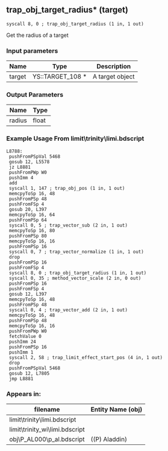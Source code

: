 ## trap_obj_target_radius* (target)

`syscall 8, 0 ; trap_obj_target_radius (1 in, 1 out)`

Get the radius of a target

### Input parameters
| Name | Type | Description
|------|------|------------
| target   | YS::TARGET_108 *   | A target object


### Output Parameters
| Name | Type
|------|-----
| radius   | float   
### Example Usage From limit\trinity\limi.bdscript
```plaintext
L8788:
 pushFromPSpVal 5468
 gosub 12, L5578
 jz L8881
 pushFromPWp W0
 pushImm 4
 add 
 syscall 1, 147 ; trap_obj_pos (1 in, 1 out)
 memcpyToSp 16, 48
 pushFromPSp 48
 pushFromFSp 4
 gosub 20, L397
 memcpyToSp 16, 64
 pushFromPSp 64
 syscall 0, 5 ; trap_vector_sub (2 in, 1 out)
 memcpyToSp 16, 80
 pushFromPSp 80
 memcpyToSp 16, 16
 pushFromPSp 16
 syscall 0, 7 ; trap_vector_normalize (1 in, 1 out)
 drop 
 pushFromPSp 16
 pushFromFSp 4
 syscall 8, 0 ; trap_obj_target_radius (1 in, 1 out)
 syscall 0, 35 ; method_vector_scale (2 in, 0 out)
 pushFromPSp 16
 pushFromFSp 4
 gosub 12, L397
 memcpyToSp 16, 48
 pushFromPSp 48
 syscall 0, 4 ; trap_vector_add (2 in, 1 out)
 memcpyToSp 16, 48
 pushFromPSp 48
 memcpyToSp 16, 16
 pushFromPWp W0
 fetchValue 0
 pushImm 24
 pushFromPSp 16
 pushImm 1
 syscall 2, 58 ; trap_limit_effect_start_pos (4 in, 1 out)
 drop 
 pushFromPSpVal 5468
 gosub 12, L7805
 jmp L8881
```


### Appears in:
| filename | Entity Name (obj)
|----------|-------------
| limit\trinity\limi.bdscript       |           
| limit\trinity_wi\limi.bdscript       |           
| obj\P_AL000\p_al.bdscript       | ((P) Aladdin)          



